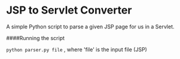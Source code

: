 # JSP to Servlet Converter
A simple Python script to parse a given JSP page for us in a Servlet.


####Running the script

```python parser.py file``` , where 'file' is the input file (JSP)
